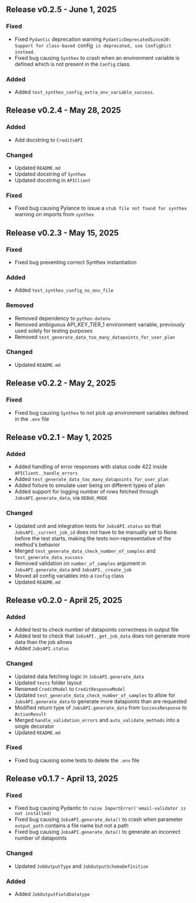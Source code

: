 ## Release v0.2.5 - June 1, 2025

### Fixed

- Fixed `Pydantic` deprecation warning `PydanticDeprecatedSince20: Support for class-based `config` is deprecated, use ConfigDict instead`.
- Fixed bug causing `Synthex` to crash when an environment variable is defined which is not present in the `Config` class.

### Added

- Added `test_synthex_config_extra_env_variable_success`.

## Release v0.2.4 - May 28, 2025

### Added

- Add docstring to `CreditsAPI`

### Changed

- Updated `README.md`
- Updated docstring of `Synthex`
- Updated docstring in `APIClient`

### Fixed

- Fixed bug causing Pylance to issue a `stub file not found for synthex` warning on imports from `synthex`

## Release v0.2.3 - May 15, 2025

### Fixed

- Fixed bug preventing correct Synthex instantiation

### Added

- Added `test_synthex_config_no_env_file`

### Removed

- Removed dependency to `python-dotenv`
- Removed ambiguous API_KEY_TIER_1 environment variable, previously used solely for testing purposes
- Removed `test_generate_data_too_many_datapoints_for_user_plan`

### Changed

- Updated `README.md`

## Release v0.2.2 - May 2, 2025

### Fixed

- Fixed bug causing `Synthex` to not pick up environment variables defined in the `.env` file

## Release v0.2.1 - May 1, 2025

### Added

- Added handling of error responses with status code 422 inside `APIClient._handle_errors`
- Added `test_generate_data_too_many_datapoints_for_user_plan`
- Added fixture to simulate user being on different types of plan
- Added support for logging number of rows fetched through `JobsAPI.generate_data`, via `DEBUG_MODE`

### Changed

- Updated unit and integration tests for `JobsAPI.status` so that `JobsAPI._current_job_id` does not have to be manually set to None before the test starts, making the tests non-representative of the method's behavior
- Merged `test_generate_data_check_number_of_samples` and `test_generate_data_success`
- Removed validation on `number_of_samples` argument in `JobsAPI.generate_data` and `JobsAPI._create_job`
- Moved all config variables into a `Config` class
- Updated `README.md`

## Release v0.2.0 - April 25, 2025

### Added

- Added test to check number of datapoints correctness in output file
- Added test to check that `JobsAPI._get_job_data` does not generate more data than the job allows
- Added `JobsAPI.status`

### Changed

- Updated data fetching logic in `JobsAPI.generate_data`
- Updated `tests` folder layout
- Renamed `CreditModel` to `CreditResponseModel`
- Updated `test_generate_data_check_number_of_samples` to allow for `JobsAPI.generate_data` to generate more datapoints than
  are requested
- Modified return type of `JobsAPI.generate_data` from `SuccessResponse` to `ActionResult`
- Merged `handle_validation_errors` and `auto_validate_methods` into a single decorator
- Updated `README.md`

### Fixed

- Fixed bug causing some tests to delete the `.env` file

## Release v0.1.7 - April 13, 2025

### Fixed

- Fixed bug causing Pydantic to `raise ImportError('email-validator is not installed)`
- Fixed bug causing `JobsAPI.generate_data()` to crash when parameter `output_path` contains a file name but not a path
- Fixed bug causing `JobsAPI.generate_data()` to generate an incorrect number of datapoints

### Changed

- Updated `JobOutputType` and `JobOutputSchemaDefinition`

### Added

- Added `JobOutputFieldDatatype`